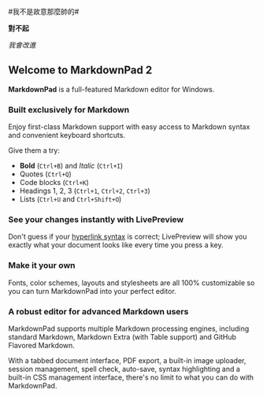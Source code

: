 #我不是故意那麼帥的#

**對不起**

*我會改進*

## Welcome to MarkdownPad 2 ##

**MarkdownPad** is a full-featured Markdown editor for Windows.

### Built exclusively for Markdown ###

Enjoy first-class Markdown support with easy access to  Markdown syntax and convenient keyboard shortcuts.

Give them a try:

- **Bold** (`Ctrl+B`) and *Italic* (`Ctrl+I`)
- Quotes (`Ctrl+Q`)
- Code blocks (`Ctrl+K`)
- Headings 1, 2, 3 (`Ctrl+1`, `Ctrl+2`, `Ctrl+3`)
- Lists (`Ctrl+U` and `Ctrl+Shift+O`)

### See your changes instantly with LivePreview ###

Don't guess if your [hyperlink syntax](http://markdownpad.com) is correct; LivePreview will show you exactly what your document looks like every time you press a key.

### Make it your own ###

Fonts, color schemes, layouts and stylesheets are all 100% customizable so you can turn MarkdownPad into your perfect editor.

### A robust editor for advanced Markdown users ###

MarkdownPad supports multiple Markdown processing engines, including standard Markdown, Markdown Extra (with Table support) and GitHub Flavored Markdown.

With a tabbed document interface, PDF export, a built-in image uploader, session management, spell check, auto-save, syntax highlighting and a built-in CSS management interface, there's no limit to what you can do with MarkdownPad.
